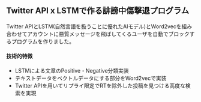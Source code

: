 ## Twitter API x LSTMで作る誹謗中傷撃退プログラム

Twitter APIとLSTM(自然言語を扱うことに優れたAIモデル)とWord2vecを組み合わせてアカウントに悪質メッセージを飛ばしてくるユーザを自動でブロックするプログラムを作りました。

#### 技術的特徴
- LSTMによる文章のPositive・Negative分類実装
- テキストデータをベクトルデータにする部分をWord2vecで実装
- Twitter APIを用いてリプライ限定でRTを除外した投稿を見つける高度な検索を実現
